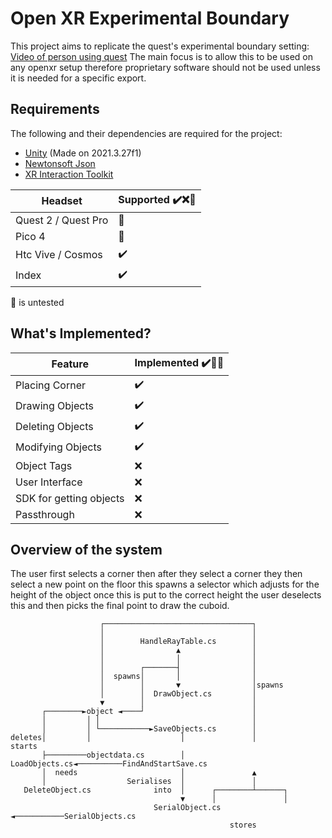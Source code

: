 ﻿# Open XR Experimental Boundary

This project aims to replicate the quest's experimental boundary setting: [Video of person using quest](https://www.youtube.com/watch?v=4t1CdmDeBhA)
The main focus is to allow this to be used on any openxr setup therefore proprietary software should not be used unless it is needed for a specific export.

## Requirements
The following and their dependencies are required for the project:
- [Unity](https://unity.com/) (Made on 2021.3.27f1)
- [Newtonsoft Json](https://docs.unity3d.com/Packages/com.unity.nuget.newtonsoft-json@2.0/manual/index.html) 
- [XR Interaction Toolkit](https://docs.unity3d.com/Packages/com.unity.xr.interaction.toolkit@2.3/manual/index.html)

| Headset           	| Supported ✔️❌🤔 	|
|-------------------	|----------------	|
| Quest 2 / Quest Pro    	| 🤔              	|
| Pico 4  	| 🤔              	|
| Htc Vive / Cosmos 	| ✔️              	|
| Index       	| ✔️              	|

🤔 is untested

## What's Implemented?

| Feature           	| Implemented ✔️🚧❌ 	|
|-------------------	|----------------	|
| Placing Corner    	| ✔️              	|
| Drawing Objects   	| ✔️              	|
| Deleting Objects  	| ✔️              	|
| Modifying Objects 	| ✔️              	|
| Object Tags       	| ❌              	|
| User Interface    	| ❌              	|
| SDK for getting objects    	| ❌              	|
| Passthrough    	| ❌              	|

## Overview of the system

The user first selects a corner then after they select a corner they then select a new point on the floor this spawns a selector which adjusts for the height of the object once this is put to the correct height the user deselects this and then picks the final point to draw the cuboid. 

```
                    ┌─────────────────────────────────┐
                    │                                 │
                    │        HandleRayTable.cs        │
                    │                ▲                │
                    │                │                │
                    │        ┌───────┤                │
                    │  spawns│       │                │
                    │        │       ▼                │spawns
                    │        │  DrawObject.cs         │
                    ▼        │                        │
       ┌────────►object ◄────┘                        │
       │         │ │                                  │
       │         │ └───────────►SaveObjects.cs        │
deletes│         │                    │               │          starts
       ├─────────objectdata.cs        │         LoadObjects.cs◄──────────FindAndStartSave.cs
       │  needs                       │               ▲
       │                  Serialises  │               │
   DeleteObject.cs              into  │      ┌────────┴──────┐
                                      ▼      │               │
                                SerialObject.cs ◄───────────SerialObjects.cs
                                                 stores
 ```